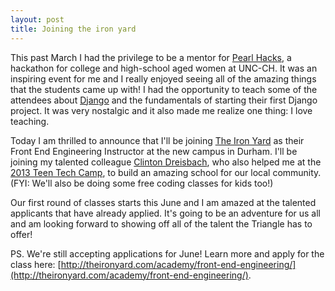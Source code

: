 ```yaml
---
layout: post
title: Joining the iron yard
---
```


This past March I had the privilege to be a mentor for [Pearl Hacks](http://pearlhacks.com/), a hackathon for college and high-school aged women at UNC-CH. It was an inspiring event for me and I really enjoyed seeing all of the amazing things that the students came up with! I had the opportunity to teach some of the attendees about [Django](http://djangoproject.com) and the fundamentals of starting their first Django project. It was very nostalgic and it also made me realize one thing: I love teaching.

Today I am thrilled to announce that I'll be joining [The Iron Yard](http://theironyard.com/) as their Front End Engineering Instructor at the new campus in Durham. I'll be joining my talented colleague [Clinton Dreisbach](https://twitter.com/cndreisbach), who also helped me at the [2013 Teen Tech Camp](http://juliaelman.com/blog/2013/08/20/teen-tech-camp-recap/), to build an amazing school for our local community. (FYI: We'll also be doing some free coding classes for kids too!)

Our first round of classes starts this June and I am amazed at the talented applicants that have already applied. It's going to be an adventure for us all and am looking forward to showing off all of the talent the Triangle has to offer!

PS. We're still accepting applications for June! Learn more and apply for the class here: [http://theironyard.com/academy/front-end-engineering/](http://theironyard.com/academy/front-end-engineering/).
